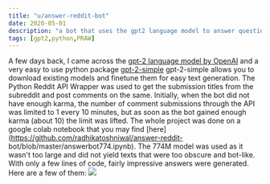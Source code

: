 ```yaml
---
title: "u/answer-reddit-bot"
date: 2020-05-01
description: "a bot that uses the gpt2 language model to answer questions on r/AskReddit"
tags: [gpt2,python,PRAW]
---
```

 A few days back, I came across the [gpt-2 language model by OpenAI](https://openai.com/blog/better-language-models/)
 and a very easy to use python package [gpt-2-simple](https://github.com/minimaxir/gpt-2-simple)
 gpt-2-simple allows you to download existing models and finetune them for easy text generation.
 The Python Reddit API Wrapper was used to get the submission titles from the subreddit and post comments on the same.
 Initially, when the bot did not have enough karma, the number of comment submissions through the API was limited to
 1 every 10 minutes,     but as soon as the bot gained enough karma (about 10) the limit was lifted. 
 The whole project was done on a google colab notebook that you may find [here](https://github.com/radhikatoshniwal/answer-reddit-  bot/blob/master/answerbot774.ipynb).
 The 774M model was used as it wasn't too large and did not yield texts that were too obscure and bot-like.
 With only a few lines of code, fairly impressive answers were generated. Here are a few of them:
 ![](https://imgur.com/gSUbgXD)
